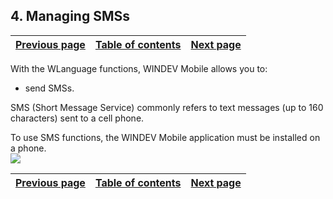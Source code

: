 


## 4. Managing SMSs
			



| [Previous page](../Concepts_WM/1410086939.md) | [Table of contents](../Concepts_WM/1410086964.md) | [Next page](../Concepts_WM/1410086952.md) |
| --- | --- | --- |



<a name="NOTE1"></a>
<a name="NOTE1_1"></a>
With the WLanguage functions, WINDEV Mobile allows you to:

- send SMSs.




SMS (Short Message Service) commonly refers to text messages (up to 160 characters) sent to a cell phone.

To use SMS functions, the WINDEV Mobile application must be installed on a phone. <br>![](https://doc.pcsoft.fr/en-US/images/image.awp?langid=3&name=EnvoiSMS.gif)




| [Previous page](../Concepts_WM/1410086939.md) | [Table of contents](../Concepts_WM/1410086964.md) | [Next page](../Concepts_WM/1410086952.md) |
| --- | --- | --- |





